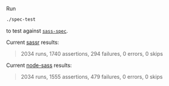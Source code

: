 Run
```bash
./spec-test
```
to test against [`sass-spec`](https://github.com/sass/sass-spec/blob/master/lib/sass_spec/test.rb).

Current [sassr](https://github.com/tmastny/sass) results:
> 2034 runs, 1740 assertions, 294 failures, 0 errors, 0 skips

Current [node-sass](https://github.com/sass/node-sass) results:
> 2034 runs, 1555 assertions, 479 failures, 0 errors, 0 skips
